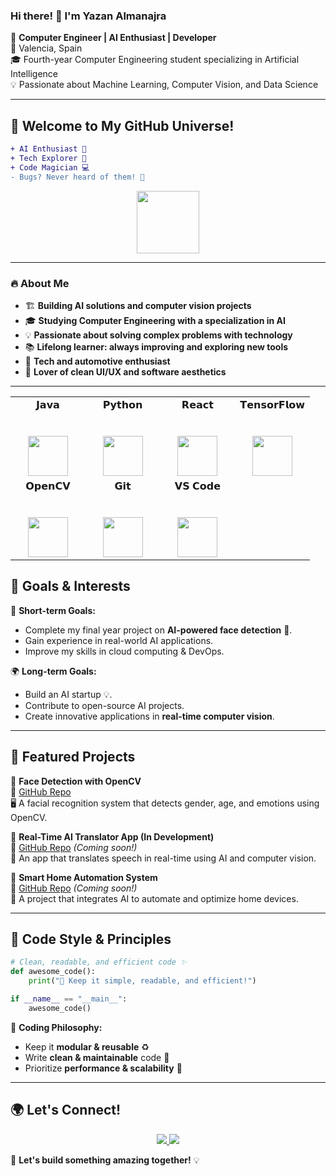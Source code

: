 ### Hi there! 👋 I'm Yazan Almanajra

🚀 **Computer Engineer | AI Enthusiast | Developer**  
📍 Valencia, Spain  
🎓 Fourth-year Computer Engineering student specializing in Artificial Intelligence  
💡 Passionate about Machine Learning, Computer Vision, and Data Science  

---

## 🌟 Welcome to My GitHub Universe!

```diff
+ AI Enthusiast 🤖
+ Tech Explorer 🚀
+ Code Magician 💻
- Bugs? Never heard of them! 🐞
```

<p align="center">
  <img src="https://media.giphy.com/media/hvRJCLFzcasrR4ia7z/giphy.gif" width="100">
</p>

---

### 🔥 About Me
- 🏗️ **Building AI solutions and computer vision projects**
- 🎓 **Studying Computer Engineering with a specialization in AI**
- 💡 **Passionate about solving complex problems with technology**
- 📚 **Lifelong learner: always improving and exploring new tools**
- 🚗 **Tech and automotive enthusiast**
- 🎨 **Lover of clean UI/UX and software aesthetics**

---
<table>
  <tbody>
    <tr valign="top">
      <td width="25%" align="center">
        <span>𝗝𝗮𝘃𝗮</span><br><br><br>
        <img height="64px" src="https://cdn.svgporn.com/logos/java.svg">
      </td>
      <td width="25%" align="center">
        <span>𝗣𝘆𝘁𝗵𝗼𝗻</span><br><br><br>
        <img height="64px" src="https://cdn.svgporn.com/logos/python.svg">
      </td>
      <td width="25%" align="center">
        <span>𝗥𝗲𝗮𝗰𝘁</span><br><br><br>
        <img height="64px" src="https://cdn.svgporn.com/logos/react.svg">
      </td>
      <td width="25%" align="center">
        <span>𝗧𝗲𝗻𝘀𝗼𝗿𝗙𝗹𝗼𝘄</span><br><br><br>
        <img height="64px" src="https://cdn.svgporn.com/logos/tensorflow.svg">
      </td>
    </tr>
    <tr valign="top">
      <td width="25%" align="center">
        <span>𝗢𝗽𝗲𝗻𝗖𝗩</span><br><br><br>
        <img height="64px" src="https://cdn.svgporn.com/logos/opencv.svg">
      </td>
      <td width="25%" align="center">
        <span>𝗚𝗶𝘁</span><br><br><br>
        <img height="64px" src="https://cdn.svgporn.com/logos/git-icon.svg">
      </td>
      <td width="25%" align="center">
        <span>𝗩𝗦 𝗖𝗼𝗱𝗲</span><br><br><br>
        <img height="64px" src="https://cdn.svgporn.com/logos/visual-studio-code.svg">
      </td>
    </tr>
  </tbody>
</table>

## 🎯 Goals & Interests

🎯 **Short-term Goals:**
- Complete my final year project on **AI-powered face detection** 👀.
- Gain experience in real-world AI applications.
- Improve my skills in cloud computing & DevOps.

🌍 **Long-term Goals:**
- Build an AI startup 💡.
- Contribute to open-source AI projects.
- Create innovative applications in **real-time computer vision**.

---

## 🚀 Featured Projects

🔹 **Face Detection with OpenCV**  
🔗 [GitHub Repo](https://github.com/YonkimonkY/FaceVision)  
🖥️ A facial recognition system that detects gender, age, and emotions using OpenCV.  

🔹 **Real-Time AI Translator App (In Development)**  
🔗 [GitHub Repo](#) *(Coming soon!)*  
📱 An app that translates speech in real-time using AI and computer vision.  

🔹 **Smart Home Automation System**  
🔗 [GitHub Repo](#) *(Coming soon!)*  
🏡 A project that integrates AI to automate and optimize home devices.

---

## 📜 Code Style & Principles

```python
# Clean, readable, and efficient code ✨
def awesome_code():
    print("🚀 Keep it simple, readable, and efficient!")

if __name__ == "__main__":
    awesome_code()
```

📌 **Coding Philosophy:**
- Keep it **modular & reusable** ♻️
- Write **clean & maintainable** code 🧼
- Prioritize **performance & scalability** 🚀

---

## 🌍 Let's Connect!

<p align="center">
  <a href="https://www.linkedin.com/in/yazan-almanajra-3873a8199" target="_blank">
    <img src="https://img.shields.io/badge/LinkedIn-Connect-blue?style=for-the-badge&logo=linkedin" />
  </a>
  <a href="https://github.com/YonkimonkY" target="_blank">
    <img src="https://img.shields.io/badge/GitHub-Follow-black?style=for-the-badge&logo=github" />
  </a>
</p>

🚀 **Let's build something amazing together!** 💡
